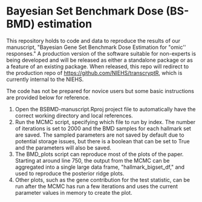 # Bayesian Set Benchmark Dose (BS-BMD) estimation 
This repository holds to code and data to reproduce the results of our manuscript, "Bayesian Gene Set Benchmark Dose Estimation for "omic'' responses."  A production version of the software suitable for non-experts is being developed and will be released as either a standalone package or as a feature of an existing package.  When released, this repo will redirect to the production repo of https://github.com/NIEHS/transcryptR, which is currently internal to the NIEHS.

The code has not be prepared for novice users but some basic instructions are provided below for reference.

1. Open the BSBMD-manuscript.Rproj project file to automatically have the correct working directory and local references.
2. Run the MCMC script, specifying which file to run by index.  The number of iterations is set to 2000 and the BMD samples for each hallmark set are saved.  The sampled parameters are not saved by default due to potential storage issues, but there is a boolean that can be set to True and the parameters will also be saved.
4.  The BMD_plots script can reproduce most of the plots of the paper.  Starting at around line 750, the output from the MCMC can be aggregated into a single large data frame, "hallmark_bigset_df," and used to reproduce the posterior ridge plots.
5.  Other plots, such as the gene contribution for the test statistic, can be run after the MCMC has run a few iterations and uses the current parameter values in memory to create the plot.




